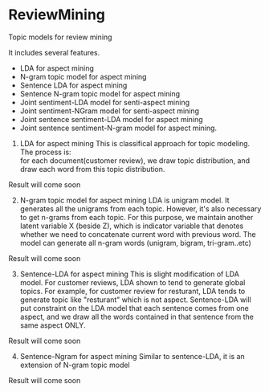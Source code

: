 ReviewMining
============

Topic models for review mining


It includes several features. 

- LDA for aspect mining
- N-gram topic model for aspect mining
- Sentence LDA for aspect mining
- Sentence N-gram topic model for aspect mining
- Joint sentiment-LDA model for senti-aspect mining
- Joint sentiment-NGram model for senti-aspect mining
- Joint sentence sentiment-LDA model for aspect mining
- Joint sentence sentiment-N-gram model for aspect mining. 


1. LDA for aspect mining
This is classifical approach for topic modeling. The process is:  
for each document(customer review), we draw topic distribution, and draw each word from this topic distribution. 

Result will come soon


2. N-gram topic model for aspect mining
LDA is unigram model. It generates all the unigrams from each topic. However, it's also necessary to get n-grams from each topic. 
For this purpose, we maintain another latent variable X (beside Z), which is indicator variable that denotes whether we
need to concatenate current word with previous word.  The model can generate all n-gram words (unigram, bigram, tri-gram..etc)

Result will come soon

3. Sentence-LDA for aspect mining
This is slight modification of LDA model. For customer reviews, LDA shown to tend to generate global topics. For example, for customer review
for resturant, LDA tends to generate topic like "resturant" which is not aspect. Sentence-LDA will put constraint on the 
LDA model that each sentence comes from one aspect, and we draw all the words contained in that sentence from the same aspect ONLY.

Result will come soon

4. Sentence-Ngram for aspect mining
Similar to sentence-LDA, it is an extension of N-gram topic model 

Result will come soon










